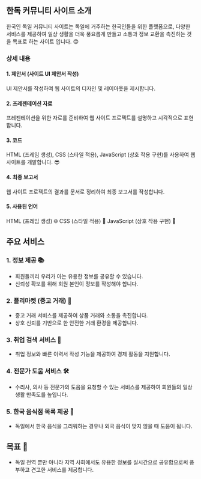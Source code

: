 
## 한독 커뮤니티 사이트 소개

한국인 독일 커뮤니티 사이트는 독일에 거주하는 한국인들을 위한 플랫폼으로, 다양한 서비스를 제공하여 일상 생활을 더욱 풍요롭게 만들고 소통과 정보 교환을 촉진하는 것을 목표로 하는 사이트 입니다. 😊 
### 상세 내용
#### 1. 제안서 (사이트 UI 제안서 작성)

UI 제안서를 작성하여 웹 사이트의 디자인 및 레이아웃을 제시합니다.
#### 2. 프레젠테이션 자료

프레젠테이션을 위한 자료를 준비하여 웹 사이트 프로젝트를 설명하고 시각적으로 표현합니다.

#### 3. 코드

HTML (프레임 생성), CSS (스타일 적용), JavaScript (상호 작용 구현)를 사용하여 웹 사이트를 개발합니다. 😎
#### 4. 최종 보고서

웹 사이트 프로젝트의 결과를 문서로 정리하여 최종 보고서를 작성합니다.
#### 5. 사용된 언어
HTML (프레임 생성) 🌐
CSS (스타일 적용) 🎨
JavaScript (상호 작용 구현) 🚀
  
## 주요 서비스

### 1. 정보 제공 📚

- 회원들끼리 우리가 아는 유용한 정보를 공유할 수 있습니다.
- 신뢰성 확보를 위해 회원 본인이 정보를 작성해야 합니다.

### 2. 플리마켓 (중고 거래) 🛒

- 중고 거래 서비스를 제공하여 상품 거래와 소통을 촉진합니다.
- 상호 신뢰를 기반으로 한 안전한 거래 환경을 제공합니다.

### 3. 취업 검색 서비스 💼

- 취업 정보와 빠른 이력서 작성 기능을 제공하여 경제 활동을 지원합니다.

### 4. 전문가 도움 서비스 🛠️

- 수리사, 의사 등 전문가의 도움을 요청할 수 있는 서비스를 제공하여 회원들의 일상 생활 만족도를 높입니다.

### 5. 한국 음식점 목록 제공 🍜

- 독일에서 한국 음식을 그리워하는 경우나 외국 음식이 맞지 않을 때 도움이 됩니다.

## 목표 🎯

- 독일 전역 뿐만 아니라 지역 사회에서도 유용한 정보를 실시간으로 공유함으로써 풍부하고 견고한 서비스를 제공합니다.


